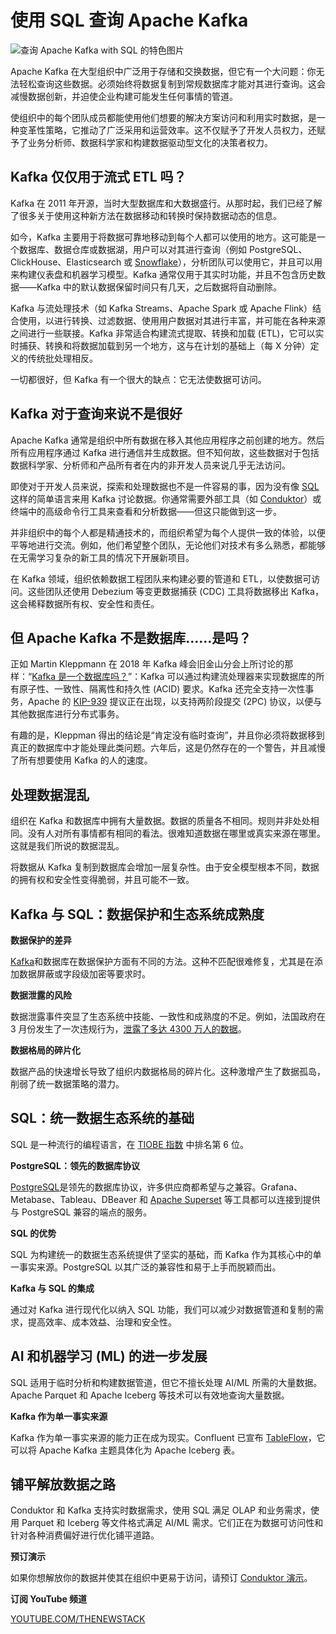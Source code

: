 # 使用 SQL 查询 Apache Kafka

![查询 Apache Kafka with SQL 的特色图片](https://cdn.thenewstack.io/media/2024/04/91a6c0b1-kafka-postgresql-1024x576.png)

Apache Kafka 在大型组织中广泛用于存储和交换数据，但它有一个大问题：你无法轻松查询这些数据。必须始终将数据复制到常规数据库才能对其进行查询。这会减慢数据创新，并迫使企业构建可能发生任何事情的管道。

使组织中的每个团队成员都能使用他们想要的解决方案访问和利用实时数据，是一种变革性策略，它推动了广泛采用和运营效率。这不仅赋予了开发人员权力，还赋予了业务分析师、数据科学家和构建数据驱动型文化的决策者权力。

## Kafka 仅仅用于流式 ETL 吗？

Kafka 在 2011 年开源，当时大型数据库和大数据盛行。从那时起，我们已经了解了很多关于使用这种新方法在数据移动和转换时保持数据动态的信息。

如今，Kafka 主要用于将数据可靠地移动到每个人都可以使用的地方。这可能是一个数据库、数据仓库或数据湖，用户可以对其进行查询（例如 PostgreSQL、ClickHouse、Elasticsearch 或 [Snowflake](https://www.snowflake.com/?utm_content=inline+mention)），分析团队可以使用它，并且可以用来构建仪表盘和机器学习模型。Kafka 通常仅用于其实时功能，并且不包含历史数据——Kafka 中的默认数据保留时间只有几天，之后数据将自动删除。

Kafka 与流处理技术（如 Kafka Streams、Apache Spark 或 Apache Flink）结合使用，以进行转换、过滤数据、使用用户数据对其进行丰富，并可能在各种来源之间进行一些联接。Kafka 非常适合构建流式提取、转换和加载 (ETL)，它可以实时捕获、转换和将数据加载到另一个地方，这与在计划的基础上（每 X 分钟）定义的传统批处理相反。

一切都很好，但 Kafka 有一个很大的缺点：它无法使数据可访问。

## Kafka 对于查询来说不是很好

Apache Kafka 通常是组织中所有数据在移入其他应用程序之前创建的地方。然后所有应用程序通过 Kafka 进行通信并生成数据。但不知何故，这些数据对于包括数据科学家、分析师和产品所有者在内的非开发人员来说几乎无法访问。

即使对于开发人员来说，探索和处理数据也不是一件容易的事，因为没有像 [SQL](https://roadmap.sh/sql) 这样的简单语言来用 Kafka 讨论数据。你通常需要外部工具（如 [Conduktor](https://www.conduktor.io/)）或终端中的高级命令行工具来查看和分析数据——但这只能做到这一步。

并非组织中的每个人都是精通技术的，而组织希望为每个人提供一致的体验，以便平等地进行交流。例如，他们希望整个团队，无论他们对技术有多么熟悉，都能够在无需学习复杂的新工具的情况下开展新项目。

在 Kafka 领域，组织依赖数据工程团队来构建必要的管道和 ETL，以使数据可访问。这些团队还使用 Debezium 等变更数据捕获 (CDC) 工具将数据移出 Kafka，这会稀释数据所有权、安全性和责任。

## 但 Apache Kafka 不是数据库……是吗？

正如 Martin Kleppmann 在 2018 年 Kafka 峰会旧金山分会上所讨论的那样：“[Kafka 是一个数据库吗？](https://www.youtube.com/watch?v=v2RJQELoM6Y)”：Kafka 可以通过构建流处理器来实现数据库的所有原子性、一致性、隔离性和持久性 (ACID) 要求。Kafka 还完全支持一次性事务，Apache 的 [KIP-939](https://cwiki.apache.org/confluence/display/KAFKA/KIP-939%3A+Support+Participation+in+2PC) 提议正在出现，以支持两阶段提交 (2PC) 协议，以便与其他数据库进行分布式事务。

有趣的是，Kleppman 得出的结论是“肯定没有临时查询”，并且你必须将数据移到真正的数据库中才能处理此类问题。六年后，这是仍然存在的一个警告，并且减慢了所有想要使用 Kafka 的人的速度。

## 处理数据混乱

组织在 Kafka 和数据库中拥有大量数据。数据的质量各不相同。规则并非处处相同。没有人对所有事情都有相同的看法。很难知道数据在哪里或真实来源在哪里。这就是我们所说的数据混乱。

将数据从 Kafka 复制到数据库会增加一层复杂性。由于安全模型根本不同，数据的拥有权和安全性变得脆弱，并且可能不一致。
## Kafka 与 SQL：数据保护和生态系统成熟度

**数据保护的差异**

[Kafka](https://thenewstack.io/protect-sensitive-data-and-prevent-bad-practices-in-apache-kafka/)和数据库在数据保护方面有不同的方法。这种不匹配很难修复，尤其是在添加数据屏蔽或字段级加密等要求时。

**数据泄露的风险**

数据泄露事件突显了生态系统中技能、一致性和成熟度的不足。例如，法国政府在 3 月份发生了一次违规行为，[泄露了多达 4300 万人的数据](https://www.theregister.com/2024/03/14/mega_data_breach_at_french/)。

**数据格局的碎片化**

数据产品的快速增长导致了组织内数据格局的碎片化。这种激增产生了数据孤岛，削弱了统一数据策略的潜力。

## SQL：统一数据生态系统的基础

SQL 是一种流行的编程语言，在 [TIOBE 指数](https://www.tiobe.com/tiobe-index/sql/) 中排名第 6 位。

**PostgreSQL：领先的数据库协议**

[PostgreSQL](https://thenewstack.io/a-cheat-sheet-to-database-access-control-postgresql/)是领先的数据库协议，许多供应商都希望与之兼容。Grafana、Metabase、Tableau、DBeaver 和 [Apache Superset](https://thenewstack.io/explore-and-visualize-data-the-apache-superset-way/) 等工具都可以连接到提供与 PostgreSQL 兼容的端点的服务。

**SQL 的优势**

SQL 为构建统一的数据生态系统提供了坚实的基础，而 Kafka 作为其核心中的单一事实来源。PostgreSQL 以其广泛的兼容性和易于上手而脱颖而出。

**Kafka 与 SQL 的集成**

通过对 Kafka 进行现代化以纳入 SQL 功能，我们可以减少对数据管道和复制的需求，提高效率、成本效益、治理和安全性。

## AI 和机器学习 (ML) 的进一步发展

SQL 适用于临时分析和构建数据管道，但它不擅长处理 AI/ML 所需的大量数据。Apache Parquet 和 Apache Iceberg 等技术可以有效地查询大量数据。

**Kafka 作为单一事实来源**

Kafka 作为单一事实来源的能力正在成为现实。Confluent 已宣布 [TableFlow](https://www.confluent.io/en-gb/blog/introducing-tableflow/)，它可以将 Apache Kafka 主题具体化为 Apache Iceberg 表。

## 铺平解放数据之路

Conduktor 和 Kafka 支持实时数据需求，使用 SQL 满足 OLAP 和业务需求，使用 Parquet 和 Iceberg 等文件格式满足 AI/ML 需求。它们正在为数据可访问性和针对各种消费偏好进行优化铺平道路。

**预订演示**

如果你想解放你的数据并使其在组织中更易于访问，请预订 [Conduktor 演示](https://www.conduktor.io/contact/demo/)。

**订阅 YouTube 频道**

[YOUTUBE.COM/THENEWSTACK](https://youtube.com/thenewstack?sub_confirmation=1)